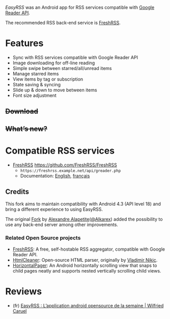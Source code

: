 *EasyRSS* was an Android app for RSS services compatible with [Google Reader API](https://freshrss.github.io/FreshRSS/en/developers/06_GoogleReader_API.html).

The recommended RSS back-end service is [FreshRSS](https://github.com/FreshRSS/FreshRSS/).

# Features
- Sync with RSS services compatible with Google Reader API
- Image downloading for off-line reading
- Simple swipe between starred/all/unread items
- Manage starred items
- View items by tag or subscription
- State saving & syncing
- Slide up & down to move between items
- Font size adjustment

## ~~Download~~

## ~~What’s new?~~

# Compatible RSS services
* [FreshRSS](https://freshrss.org/) https://github.com/FreshRSS/FreshRSS
	* `https://freshrss.example.net/api/greader.php`
	* Documentation: [English](https://freshrss.github.io/FreshRSS/en/users/06_Mobile_access.html), [français](https://freshrss.github.io/FreshRSS/fr/users/06_Mobile_access.html) 

## Credits
This fork aims to maintain compatibility with Android 4.3 (API level 18) and bring a different experience to using EasyRSS.

The original [Fork](https://github.com/Alkarex/EasyRSS) by [Alexandre Alapetite](https://alexandre.alapetite.fr/)([@Alkarex](https://github.com/Alkarex)) added the possibility to use any back-end server among other improvements.

### Related Open Source projects

* [FreshRSS](https://github.com/FreshRSS/FreshRSS): A free, self-hostable RSS aggregator, compatible with Google Reader API.
* [HtmlCleaner](https://github.com/davidsun/HtmlCleaner): Open-source HTML parser, originally by [Vladimir Nikic](http://htmlcleaner.sourceforge.net/).
* [HorizontalPager](https://github.com/davidsun/horizontalpager): An Android horizontally scrolling view that snaps to child pages neatly and supports nested vertically scrolling child views.

# Reviews
* (fr) [EasyRSS : L’application android opensource de la semaine | Wilfried Caruel](http://wilfriedcaruel.svnet.fr/2014/05/easyrss-lapplication-android-opensource-de-la-semaine/)

 
 
 